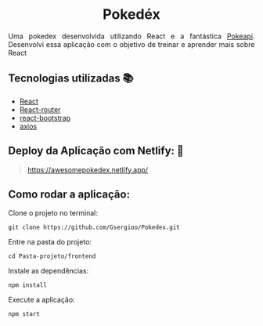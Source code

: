 <h1 align="center">Pokedéx</h1>

<p align="justify">Uma pokedex desenvolvida utilizando React e a fantástica <a href="https://pokeapi.co/">Pokeapi</a>. Desenvolvi essa aplicação com o objetivo de treinar e aprender mais sobre React</p>


## Tecnologias utilizadas :books:

- [React](https://pt-br.reactjs.org/)
- [React-router](https://reactrouter.com/)
- [react-bootstrap](https://react-bootstrap.github.io/)
- [axios](https://www.npmjs.com/package/axios)

## Deploy da Aplicação com Netlify: :dash:

> https://awesomepokedex.netlify.app/

## Como rodar a aplicação: 

Clone o projeto no terminal:

``` git clone https://github.com/Gsergioo/Pokedex.git ```

Entre na pasta do projeto: 

``` cd Pasta-projeto/frontend ```

Instale as dependências:

``` npm install ```

Execute a aplicação:

``` npm start ```
